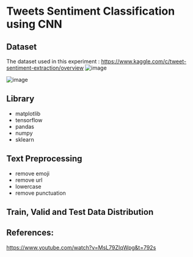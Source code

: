 # Tweets Sentiment Classification using CNN

## Dataset
The dataset used in this experiment : https://www.kaggle.com/c/tweet-sentiment-extraction/overview
![image](https://user-images.githubusercontent.com/54148951/180595076-bb41837b-f893-4a3e-984b-30b60c50f092.png)


![image](https://user-images.githubusercontent.com/54148951/180595176-34f9651f-e548-4f56-94e2-fdaf44ea674b.png)


## Library
* matplotlib
* tensorflow
* pandas
* numpy
* sklearn

## Text Preprocessing
* remove emoji
* remove url
* lowercase
* remove punctuation

## Train, Valid and Test Data Distribution








## References:
https://www.youtube.com/watch?v=MsL79ZIqWpg&t=792s
